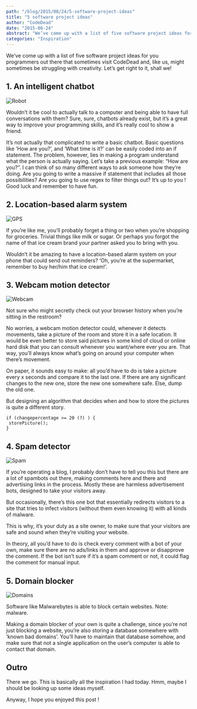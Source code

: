 ```yaml
---
path: "/blog/2015/08/24/5-software-project-ideas"
title: "5 software project ideas"
author: "CodeDead"
date: "2015-08-24"
abstract: "We’ve come up with a list of five software project ideas for you programmers out there that sometimes visit CodeDead and, like us, might sometimes be struggling with creativity. Let’s get right to it, shall we! 1. An intelligent chatbot Wouldn’t it..."
categories: "Inspiration"
---
```

We’ve come up with a list of five software project ideas for you programmers out there that sometimes visit CodeDead and, like us, might sometimes be struggling with creativity. Let’s get right to it, shall we!

## 1. An intelligent chatbot

![Robot](https://www.cqwen.com/wp-content/uploads/2014/11/chat-bot-e1311097656659.jpg)


Wouldn’t it be cool to actually talk to a computer and being able to have full conversations with them? Sure, sure, chatbots already exist, but it’s a great way to improve your programming skills, and it’s really cool to show a friend.

It’s not actually that complicated to write a basic chatbot. Basic questions like ‘How are you?’, and ‘What time is it?’ can be easily coded into an if statement. The problem, however, lies in making a program understand what the person is actually saying. Let’s take a previous example: “How are you?”. I can think of so many different ways to ask someone how they’re doing. Are you going to write a massive if statement that includes all those possibilities? Are you going to use regex to filter things out? It’s up to you ! Good luck and remember to have fun.

## 2. Location-based alarm system

![GPS](https://cf.ltkcdn.net/cellphones/images/std/146340-425x425-cell_phone_tracking_GPS.jpg)


If you’re like me, you’ll probably forget a thing or two when you’re shopping for groceries. Trivial things like milk or sugar. Or perhaps you forgot the name of that ice cream brand your partner asked you to bring with you.

Wouldn’t it be amazing to have a location-based alarm system on your phone that could send out reminders? ‘Oh, you’re at the supermarket, remember to buy her/him that ice cream!’.

## 3. Webcam motion detector

![Webcam](https://www.lawyersandsettlements.com/blog/wp-content/uploads/2010/02/webcam.jpg)

Not sure who might secretly check out your browser history when you’re sitting in the restroom?

No worries, a webcam motion detector could, whenever it detects movements, take a picture of the room and store it in a safe location. It would be even better to store said pictures in some kind of cloud or online hard disk that you can consult whenever you want/where ever you are. That way, you’ll always know what’s going on around your computer when there’s movement.

On paper, it sounds easy to make: all you’d have to do is take a picture every x seconds and compare it to the last one. If there are any significant changes to the new one, store the new one somewhere safe. Else, dump the old one.

But designing an algorithm that decides when and how to store the pictures is quite a different story.

```
if (changepercentage >= 20 (?) ) {
 storePicture();
}
```

## 4. Spam detector

![Spam](https://2.bp.blogspot.com/-RYu4yM8cixE/UD12lhq2jVI/AAAAAAAAA50/fhzhk4nIJoc/s1600/spam2.jpg)

If you’re operating a blog, I probably don’t have to tell you this but there are a lot of spambots out there, making comments here and there and advertising links in the process. Mostly these are harmless advertisement bots, designed to take your visitors away.

But occasionally, there’s this one bot that essentially redirects visitors to a site that tries to infect visitors (without them even knowing it) with all kinds of malware.

This is why, it’s your duty as a site owner, to make sure that your visitors are safe and sound when they’re visiting your website.

In theory, all you’d have to do is check every comment with a bot of your own, make sure there are no ads/links in them and approve or disapprove the comment. If the bot isn’t sure if it’s a spam comment or not, it could flag the comment for manual input.

## 5. Domain blocker

![Domains](https://namescon.com/wp-content/uploads/2017/11/ICANN%E2%80%99s-New-Domain-Name-Transfer-Policy-720x350.png)

Software like Malwarebytes is able to block certain websites. Note: malware.

Making a domain blocker of your own is quite a challenge, since you’re not just blocking a website, you’re also storing a database somewhere with ‘known bad domains’. You’ll have to maintain that database somehow, and make sure that not a single application on the user’s computer is able to contact that domain.

## Outro

There we go. This is basically all the inspiration I had today. Hmm, maybe I should be looking up some ideas myself.

Anyway, I hope you enjoyed this post !
